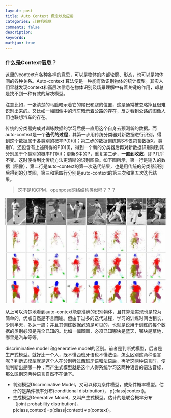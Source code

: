 ```yaml
---
layout: post
title: Auto Context 概念以及应用
categories: 计算机视觉
comments: false
description: 
keywords: 
mathjax: true
---
```

### 什么是Context信息？
这里的context有各种各样的意思，可以是物体的内部轮廓、形态，也可以是物体间的各种关系。Auto-context 算法便是一种能有效识别物体的统计模型。其实人们早就发现context和高层次信息在物体识别及场景理解中有着关键的作用，却总是找不到一种有效的解决模型。

注意比如，一张清楚的马脸暗示着它的尾巴和腿的位置，这是通常被忽略掉且很难识别出来的。又比如一幅图像中的汽车暗示着公路的存在，反之看到公路的图像人们也联想汽车的存在。

传统的分类器完成对训练数据的学习后便一直用这个自身去预测新的数据。而auto-context是一个**迭代的过程**，其第一步用传统分类器对新数据进行识别，得到这个数据属于各类别的概率P(0)(i)；第二步的数据训练集S不仅包含数据X，类别Y，还包含有上述所得的P(0)(i)，得到一个新的分类器后再对新数据识别得到其分别属于个类别的概率P(1)(i)；更新S中的P，重复第二步，**一直到收敛**，即P几乎不变。这时便得到比传统方法更清晰的识别图像。如下图所示，第一行是输入的数据（图像），第二行是auto-context的第一次迭代结果，也是用传统的分类器识别后得到的分类图，第三和第四行分别是auto-context的第三次和第五次迭代结果。

> 这不是和CPM、openpose网络结构类似吗？？？


![](/images/blog/2018-04-02-22-50-54.jpg)

从上可以清楚地看到auto-context能更准确的识别物体，且其算法实现也是较为简单的，优点自然是不言而喻。但由于过多的迭代过程，学习的训练时间也稍长，少则半天，多达一周；并且其训练数据必须是可见的，也就是说用于训练的每个数据的类别必须是完全已知的。比如一幅图画，必须已知哪块是蓝天，哪块是草地，哪里是汽车等等。

discriminative model 和generative model的区别。前者是判断式模型，后者是生产式模型。就好比一个人，既不懂西班牙语也不懂法语，怎么区别这两种语言呢？判断式模型就是这个人在分别听过西班牙语和法语后，再听这两种语言时，便能判断出是哪一种；而产生式模型就是这个人得系统学习这两种语言的语法音标，那么区别这两种语言自然不在话下。

- 判别模型Discriminative Model，又可以称为条件模型，或条件概率模型。估计的是条件概率分布(conditional distribution)， p(class\|context)。
- 生成模型Generative Model，又叫产生式模型。估计的是联合概率分布（joint probability distribution），p(class,context)=p(class\|context)∗p(context)。